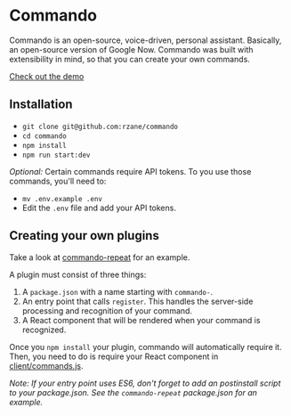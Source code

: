 # Commando

Commando is an open-source, voice-driven, personal assistant. Basically, an open-source version of Google Now. Commando was built with extensibility in mind, so that you can create your own commands.

[Check out the demo](https://gocommando.herokuapp.com)

## Installation

+ `git clone git@github.com:rzane/commando`
+ `cd commando`
+ `npm install`
+ `npm run start:dev`

*Optional:* Certain commands require API tokens. To you use those commands, you'll need to:

+ `mv .env.example .env`
+ Edit the `.env` file and add your API tokens.

## Creating your own plugins

Take a look at [commando-repeat](https://gist.github.com/rzane/c533081aa21a0e0fef17) for an example.

A plugin must consist of three things:

1. A `package.json` with a name starting with `commando-`.
2. An entry point that calls `register`. This handles the server-side processing and recognition of your command.
3. A React component that will be rendered when your command is recognized.

Once you `npm install` your plugin, commando will automatically require it. Then, you need to do is require your React component in [client/commands.js](client/commands.js).

*Note: If your entry point uses ES6, don't forget to add an postinstall script to your package.json. See the `commando-repeat` package.json for an example.*
